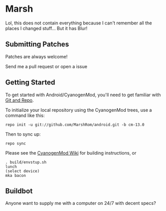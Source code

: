 Marsh
===========

Lol, this does not contain everything because I can't remember all the places I changed stuff...
But it has Blur!


Submitting Patches
------------------
Patches are always welcome!  

Send me a pull request or open a issue

Getting Started
---------------

To get started with Android/CyanogenMod, you'll need to get
familiar with [Git and Repo](http://source.android.com/source/using-repo.html).

To initialize your local repository using the CyanogenMod trees, use a command like this:

    repo init -u git://github.com/MarshRom/android.git -b cm-13.0

Then to sync up:

    repo sync

Please see the [CyanogenMod Wiki](http://wiki.cyanogenmod.org/) for building instructions, or

    . build/envstup.sh 
    lunch
    (select device)
    mka bacon


Buildbot
--------
Anyone want to supply me with a computer on 24/7 with decent specs?

